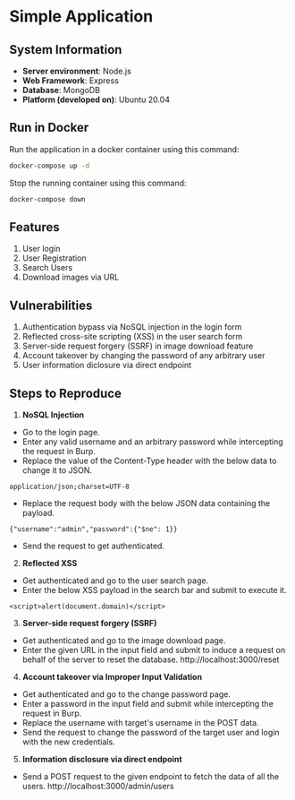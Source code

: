 # Simple Application

## System Information

- **Server environment**: Node.js
- **Web Framework**: Express
- **Database**: MongoDB
- **Platform (developed on)**: Ubuntu 20.04

## Run in Docker

Run the application in a docker container using this command:
```bash
docker-compose up -d
```

Stop the running container using this command:
```bash
docker-compose down
```

## Features

1. User login
2. User Registration
3. Search Users
4. Download images via URL

## Vulnerabilities

1. Authentication bypass via NoSQL injection in the login form
2. Reflected cross-site scripting (XSS) in the user search form
3. Server-side request forgery (SSRF) in image download feature
4. Account takeover by changing the password of any arbitrary user
5. User information diclosure via direct endpoint

## Steps to Reproduce

1. **NoSQL Injection**
- Go to the login page.
- Enter any valid username and an arbitrary password while intercepting the request in Burp.
- Replace the value of the Content-Type header with the below data to change it to JSON.
```
application/json;charset=UTF-8
```
- Replace the request body with the below JSON data containing the payload.
```
{"username":"admin","password":{"$ne": 1}}
```
- Send the request to get authenticated.
	
2. **Reflected XSS**
- Get authenticated and go to the user search page.
- Enter the below XSS payload in the search bar and submit to execute it.
```
<script>alert(document.domain)</script>
```
		
3. **Server-side request forgery (SSRF)**
- Get authenticated and go to the image download page.
- Enter the given URL in the input field and submit to induce a request on behalf of the server to reset the database.
http://localhost:3000/reset
		
4. **Account takeover via Improper Input Validation**
- Get authenticated and go to the change password page.
- Enter a password in the input field and submit while intercepting the request in Burp.
- Replace the username with target's username in the POST data.
- Send the request to change the password of the target user and login with the new credentials.
	
5. **Information disclosure via direct endpoint**
- Send a POST request to the given endpoint to fetch the data of all the users.
http://localhost:3000/admin/users
